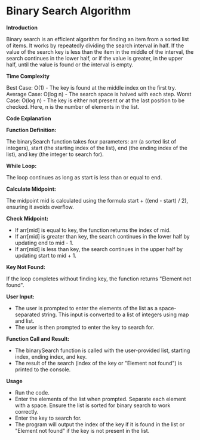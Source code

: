 # Binary Search Algorithm
**Introduction**

Binary search is an efficient algorithm for finding an item from a sorted list of items. It works by repeatedly dividing the search interval in half. If the value of the search key is less than the item in the middle of the interval, the search continues in the lower half, or if the value is greater, in the upper half, until the value is found or the interval is empty.

**Time Complexity**

Best Case: O(1) - The key is found at the middle index on the first try.
Average Case: O(log n) - The search space is halved with each step.
Worst Case: O(log n) - The key is either not present or at the last position to be checked.
Here, n is the number of elements in the list.

**Code Explanation**

**Function Definition:**

The binarySearch function takes four parameters: arr (a sorted list of integers), start (the starting index of the list), end (the ending index of the list), and key (the integer to search for).

**While Loop:**

The loop continues as long as start is less than or equal to end.

**Calculate Midpoint:**

The midpoint mid is calculated using the formula start + ((end - start) / 2), ensuring it avoids overflow.

**Check Midpoint:**

* If arr[mid] is equal to key, the function returns the index of mid.
* If arr[mid] is greater than key, the search continues in the lower half by updating end to mid - 1.
* If arr[mid] is less than key, the search continues in the upper half by updating start to mid + 1.

**Key Not Found:**

If the loop completes without finding key, the function returns "Element not found".

**User Input:**
* The user is prompted to enter the elements of the list as a space-separated string. This input is converted to a list of integers using map and list.
* The user is then prompted to enter the key to search for.

**Function Call and Result:**

* The binarySearch function is called with the user-provided list, starting index, ending index, and key.
* The result of the search (index of the key or "Element not found") is printed to the console.

**Usage**
* Run the code.
* Enter the elements of the list when prompted. Separate each element with a space. Ensure the list is sorted for binary search to work correctly.
* Enter the key to search for.
* The program will output the index of the key if it is found in the list or "Element not found" if the key is not present in the list.
